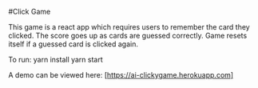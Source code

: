 #Click Game

This game is a react app which requires users to remember the card they clicked. The score goes up as cards are guessed correctly. Game resets itself if a guessed card is clicked again.

To run:
yarn install
yarn start

A demo can be viewed here: [https://ai-clickygame.herokuapp.com]